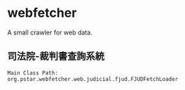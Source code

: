 # webfetcher
A small crawler for web data.

## 司法院-裁判書查詢系統
	Main Class Path: org.pstar.webfetcher.web.judicial.fjud.FJUDFetchLoader